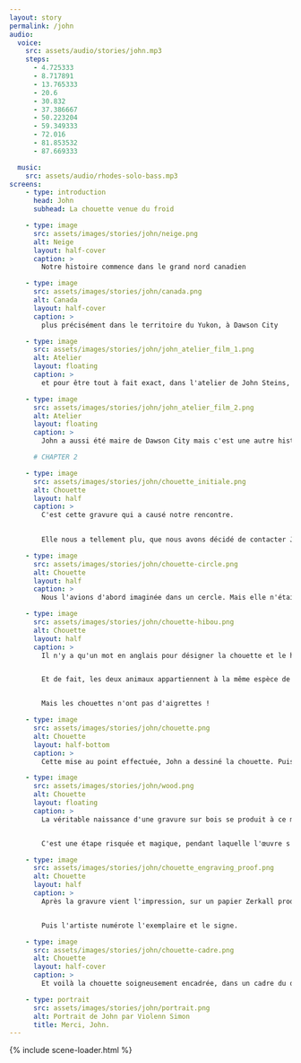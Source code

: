 ```yaml
---
layout: story
permalink: /john
audio: 
  voice: 
    src: assets/audio/stories/john.mp3
    steps:
      - 4.725333
      - 8.717891
      - 13.765333
      - 20.6
      - 30.832
      - 37.386667
      - 50.223204
      - 59.349333
      - 72.016
      - 81.853532
      - 87.669333

  music: 
    src: assets/audio/rhodes-solo-bass.mp3
screens:
    - type: introduction
      head: John
      subhead: La chouette venue du froid

    - type: image
      src: assets/images/stories/john/neige.png
      alt: Neige
      layout: half-cover
      caption: >
        Notre histoire commence dans le grand nord canadien

    - type: image
      src: assets/images/stories/john/canada.png
      alt: Canada
      layout: half-cover
      caption: >
        plus précisément dans le territoire du Yukon, à Dawson City

    - type: image
      src: assets/images/stories/john/john_atelier_film_1.png
      alt: Atelier
      layout: floating
      caption: >
        et pour être tout à fait exact, dans l'atelier de John Steins, sur la 8e avenue.

    - type: image
      src: assets/images/stories/john/john_atelier_film_2.png
      alt: Atelier
      layout: floating
      caption: >
        John a aussi été maire de Dawson City mais c'est une autre histoire

      # CHAPTER 2

    - type: image
      src: assets/images/stories/john/chouette_initiale.png
      alt: Chouette
      layout: half
      caption: >
        C'est cette gravure qui a causé notre rencontre.

        
        Elle nous a tellement plu, que nous avons décidé de contacter John, pour faire notre propre chouette.

    - type: image
      src: assets/images/stories/john/chouette-circle.png
      alt: Chouette
      layout: half
      caption: >
        Nous l'avions d'abord imaginée dans un cercle. Mais elle n'était pas à l'aise, et surtout, ce n'était pas une chouette, mais un hibou.

    - type: image
      src: assets/images/stories/john/chouette-hibou.png
      alt: Chouette
      layout: half
      caption: > 
        Il n'y a qu'un mot en anglais pour désigner la chouette et le hibou : owl. 


        Et de fait, les deux animaux appartiennent à la même espèce de rapaces nocturnes, les strigidae.


        Mais les chouettes n'ont pas d'aigrettes !

    - type: image
      src: assets/images/stories/john/chouette.png
      alt: Chouette
      layout: half-bottom
      caption: >
        Cette mise au point effectuée, John a dessiné la chouette. Puis il l'a affinée, précisée, ajustée.

    - type: image
      src: assets/images/stories/john/wood.png
      alt: Chouette
      layout: floating
      caption: >
        La véritable naissance d'une gravure sur bois se produit à ce moment là.


        C'est une étape risquée et magique, pendant laquelle l'œuvre s'éloigne subtilement du dessin originel et devient ce qu'elle est.

    - type: image
      src: assets/images/stories/john/chouette_engraving_proof.png
      alt: Chouette
      layout: half
      caption: >
        Après la gravure vient l'impression, sur un papier Zerkall produit à partir de coton. 


        Puis l'artiste numérote l'exemplaire et le signe. 

    - type: image
      src: assets/images/stories/john/chouette-cadre.png
      alt: Chouette
      layout: half-cover
      caption: >
        Et voilà la chouette soigneusement encadrée, dans un cadre du début du 19ème siècle.

    - type: portrait
      src: assets/images/stories/john/portrait.png
      alt: Portrait de John par Violenn Simon
      title: Merci, John.
---
```


{% include scene-loader.html %}
